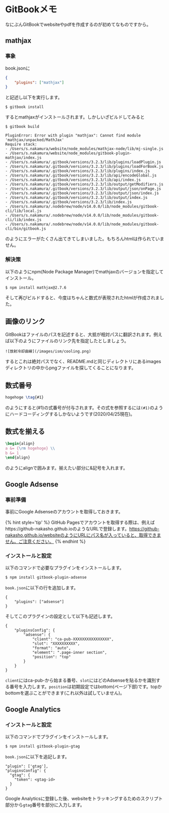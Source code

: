 # GitBookメモ

なにぶんGitBookでwebsiteやpdfを作成するのが初めてなものですから。

## mathjax

### 事象

book.jsonに

```json
{
    "plugins": ["mathjax"]
}
```

と記述し以下を実行します。

```
$ gitbook install
```

するとmathjaxがインストールされます。しかしいざビルドしてみると

```
$ gitbook build

PluginError: Error with plugin "mathjax": Cannot find module 'mathjax/unpacked/MathJax'
Require stack:
- /Users/s.nakamura/website/node_modules/mathjax-node/lib/mj-single.js
- /Users/s.nakamura/website/node_modules/gitbook-plugin-mathjax/index.js
- /Users/s.nakamura/.gitbook/versions/3.2.3/lib/plugins/loadPlugin.js
- /Users/s.nakamura/.gitbook/versions/3.2.3/lib/plugins/loadForBook.js
- /Users/s.nakamura/.gitbook/versions/3.2.3/lib/plugins/index.js
- /Users/s.nakamura/.gitbook/versions/3.2.3/lib/api/encodeGlobal.js
- /Users/s.nakamura/.gitbook/versions/3.2.3/lib/api/index.js
- /Users/s.nakamura/.gitbook/versions/3.2.3/lib/output/getModifiers.js
- /Users/s.nakamura/.gitbook/versions/3.2.3/lib/output/json/onPage.js
- /Users/s.nakamura/.gitbook/versions/3.2.3/lib/output/json/index.js
- /Users/s.nakamura/.gitbook/versions/3.2.3/lib/output/index.js
- /Users/s.nakamura/.gitbook/versions/3.2.3/lib/index.js
- /Users/s.nakamura/.nodebrew/node/v14.0.0/lib/node_modules/gitbook-cli/lib/local.js
- /Users/s.nakamura/.nodebrew/node/v14.0.0/lib/node_modules/gitbook-cli/lib/index.js
- /Users/s.nakamura/.nodebrew/node/v14.0.0/lib/node_modules/gitbook-cli/bin/gitbook.js
```

のようにエラーがたくさん出てきてしまいました。もちろんhtmlは作られていません。

### 解決策

以下のようにnpm(Node Package Manager)でmathjaxのバージョンを指定してインストール。

```
$ npm install mathjax@2.7.6
```

そして再びビルドすると、今度はちゃんと数式が表現されたhtmlが作成されました。

## 画像のリンク

GitBookはファイルのパスを記述すると、大抵が相対パスに翻訳されます。例えば以下のようにファイルのリンク先を指定したとしましょう。

```
![放射冷却曲線](/images/ism/cooling.png)
```

するとこれは絶対パスでなく、README.mdと同じディレクトリにあるimagesディレクトリの中からpngファイルを探してくることになります。

## 数式番号

```latex
hogehoge \tag{#1}
```

のようにすると(#1)の式番号が付与されます。その式を参照するには`(#1)`のようにハードコーディングするしかないようです(2020/04/25現在)。

## 数式を揃える

```latex
\begin{align}
a &= {\rm hogehoge} \\
b &= 1
\end{align}
```

のようにalignで囲みます。揃えたい部分に&記号を入れます。

## Google Adsense

### 事前準備

事前にGoogle Adsenseのアカウントを取得しておきます。

{% hint style='tip' %}
GitHub Pagesでアカウントを取得する際は、例えばhttps://github-nakasho.github.ioのようなURLで登録します。https://github-nakasho.github.io/websiteのようにURLにパス名が入っていると、取得できません。ご注意ください。
{% endhint %}

### インストールと設定

以下のコマンドで必要なプラグインをインストールします。

```bash
$ npm install gitbook-plugin-adsense
```

`book.json`に以下の行を追加します。

```
{
    "plugins": ["adsense"]
}
```

そしてこのプラグインの設定として以下も記述します。

```
{
    "pluginsConfig": {
        "adsense": {
            "client": "ca-pub-XXXXXXXXXXXXXXXX",
            "slot": "XXXXXXXXXX",
            "format": "auto",
            "element": ".page-inner section",
            "position": "top"
        }
    }
}
```

`client`にはca-pub-から始まる番号、`slot`にはどのAdsenseを貼るかを識別する番号を入力します。`position`は初期設定ではbottom(ページ下部)です。topかbottomを選ぶことができます(これ以外は試していません)。

## Google Analytics 

### インストールと設定

以下のコマンドでプラグインをインストールします。

```bash
$ npm install gitbook-plugin-gtag 
```

`book.json`に以下を追記します。

```
"plugin": ['gtag'],
"pluginsConfig": {
  "gtag": {
    "token": <gtag-id>
  }
}
```

Google Analyticsに登録した後、websiteをトラッキングするためのスクリプト部分から`gtag`番号を<gtag-id>部分に入力します。